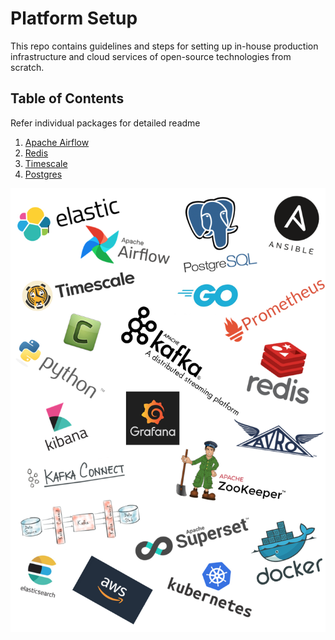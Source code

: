 # Platform Setup
This repo contains guidelines and steps for setting up in-house production infrastructure and cloud services of open-source technologies from scratch.

## Table of Contents
Refer individual packages for detailed readme
1. [Apache Airflow](https://github.com/abhishektripathi24/platform-setup/tree/master/apache-airflow)
2. [Redis](https://github.com/abhishektripathi24/platform-setup/tree/master/redis) 
3. [Timescale](https://github.com/abhishektripathi24/platform-setup/tree/master/timescale)
4. [Postgres](https://github.com/abhishektripathi24/platform-setup/tree/master/postgres)

![](logos.png)